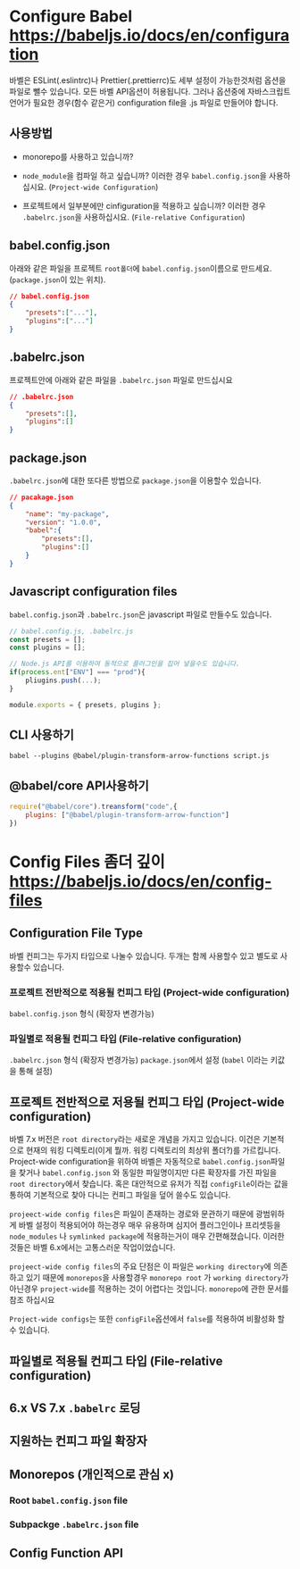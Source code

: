 # Configure Babel https://babeljs.io/docs/en/configuration
바벨은 ESLint(.eslintrc)나 Prettier(.prettierrc)도 세부 설정이 가능한것처럼 옵션을 파일로 뺄수 있습니다. 
모든 바벨 API옵션이 허용됩니다. 그러나 옵션중에 자바스크립트 언어가 필요한 경우(함수 같은거) configuration file을 .js 파일로 만들어야 합니다. 

## 사용방법
- monorepo를 사용하고 있습니까?
- `node_module`을 컴파일 하고 싶습니까?
이러한 경우 `babel.config.json`을 사용하십시요. (`Project-wide Configuration`)

- 프로젝트에서 일부분에만 cinfiguration을 적용하고 싶습니까?
이러한 경우 `.babelrc.json`을 사용하십시요. (`File-relative Configuration`)

## babel.config.json
아래와 같은 파일을 프로젝트 `root폴더`에 `babel.config.json`이름으로 만드세요. (`package.json`이 있는 위치).

```JSON
// babel.config.json
{
    "presets":["..."],
    "plugins":["..."]
}
```

## .babelrc.json
프로젝트안에 아래와 같은 파일을 `.babelrc.json` 파일로 만드십시요
```json
// .babelrc.json
{
    "presets":[],
    "plugins":[]
}
```

## package.json
`.babelrc.json`에 대한 또다른 방법으로 `package.json`을 이용할수 있습니다. 
```json
// pacakage.json
{
    "name": "my-package",
    "version": "1.0.0",
    "babel":{
        "presets":[],
        "plugins":[]
    }
}
```

## Javascript configuration files
`babel.config.json`과 `.babelrc.json`은 javascript 파일로 만들수도 있습니다. 
```js
// babel.config.js, .babelrc.js
const presets = [];
const plugins = [];

// Node.js API를 이용하여 동적으로 플러그인을 집어 넣을수도 있습니다.
if(process.ent["ENV"] === "prod"){
    pliugins.push(...);
}

module.exports = { presets, plugins };
```

## CLI 사용하기 
```shell
babel --plugins @babel/plugin-transform-arrow-functions script.js
```

## @babel/core API사용하기 
```js
require("@babel/core").treansform("code",{
    plugins: ["@babel/plugin-transform-arrow-function"]
})
```

# Config Files 좀더 깊이 https://babeljs.io/docs/en/config-files

## Configuration File Type
바벨 컨피그는 두가지 타입으로 나눌수 있습니다. 두개는 함께 사용할수 있고 별도로 사용할수 있습니다. 
### 프로젝트 전반적으로 적용될 컨피그 타입 (Project-wide configuration)
`babel.config.json` 형식 (확장자 변경가능)
### 파일별로 적용될 컨피그 타입 (File-relative configuration)
`.babelrc.json` 형식 (확장자 변경가능)
`package.json`에서 설정 (`babel` 이라는 키값을 통해 설정)


## 프로젝트 전반적으로 저용될 컨피그 타입 (Project-wide configuration)
바벨 7.x 버전은 `root directory`라는 새로운 개념을 가지고 있습니다. 이건은 기본적으로 현재의 워킹 디렉토리(이게 뭘까. 워킹 디렉토리의 최상위 폴더?)를 가르킵니다. Project-wide configuration을 위하여 바벨은 자동적으로 `babel.config.json`파일을 찾거나 `babel.config.json` 와 동일한 파일명이지만 다른 확장자를 가진 파일을 `root directory`에서 찾습니다. 혹은 대안적으로 유저가 직접 `configFile`이라는 값을 통하여 기본적으로 찾아 다니는 컨피그 파일을 덮어 쓸수도 있습니다. 

`projeect-wide config files`은 파일이 존재하는 경로와 문관하기 때문에 광범위하게 바벨 설정이 적용되어야 하는경우 매우 유용하며 심지어 플러그인이나 프리셋등을 `node_modules` 나 `symlinked package`에 적용하는거이 매우 간편해졌습니다. 이러한 것들은 바벨 6.x에서는 고통스러운 작업이었습니다.

`projeect-wide config files`의 주요 단점은 이 파일은 `working directory`에 의존하고 있기 때문에 `monorepos`을 사용할경우 `monorepo root` 가 `working directory`가 아닌경우 `project-wide`를 적용하는 것이 어렵다는 것입니다. `monorepo`에 관한 문서를 참조 하십시요

`Project-wide configs`는 또한 `configFile`옵션에서 `false`를 적용하여 비활성화 할수 있습니다. 


## 파일별로 적용될 컨피그 타입 (File-relative configuration)

## 6.x VS 7.x `.babelrc` 로딩


## 지원하는 컨피그 파일 확장자

## Monorepos (개인적으로 관심 x)

### Root `babel.config.json` file

### Subpackge `.babelrc.json` file

## Config Function API





